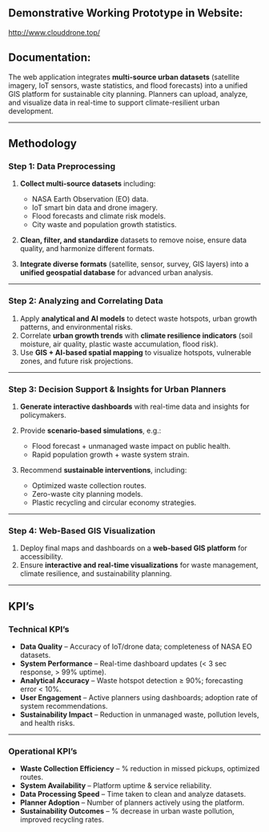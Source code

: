 ## Demonstrative Working Prototype in Website:

http://www.clouddrone.top/

## Documentation:

The web application integrates **multi-source urban datasets** (satellite imagery, IoT sensors, waste statistics, and flood forecasts) into a unified GIS platform for sustainable city planning. Planners can upload, analyze, and visualize data in real-time to support climate-resilient urban development.

---

## Methodology

### Step 1: Data Preprocessing

1. **Collect multi-source datasets** including:

   * NASA Earth Observation (EO) data.
   * IoT smart bin data and drone imagery.
   * Flood forecasts and climate risk models.
   * City waste and population growth statistics.

2. **Clean, filter, and standardize** datasets to remove noise, ensure data quality, and harmonize different formats.

3. **Integrate diverse formats** (satellite, sensor, survey, GIS layers) into a **unified geospatial database** for advanced urban analysis.

---

### Step 2: Analyzing and Correlating Data

1. Apply **analytical and AI models** to detect waste hotspots, urban growth patterns, and environmental risks.
2. Correlate **urban growth trends** with **climate resilience indicators** (soil moisture, air quality, plastic waste accumulation, flood risk).
3. Use **GIS + AI-based spatial mapping** to visualize hotspots, vulnerable zones, and future risk projections.

---

### Step 3: Decision Support & Insights for Urban Planners

1. **Generate interactive dashboards** with real-time data and insights for policymakers.
2. Provide **scenario-based simulations**, e.g.:

   * Flood forecast + unmanaged waste impact on public health.
   * Rapid population growth + waste system strain.
3. Recommend **sustainable interventions**, including:

   * Optimized waste collection routes.
   * Zero-waste city planning models.
   * Plastic recycling and circular economy strategies.

---

### Step 4: Web-Based GIS Visualization

1. Deploy final maps and dashboards on a **web-based GIS platform** for accessibility.
2. Ensure **interactive and real-time visualizations** for waste management, climate resilience, and sustainability planning.

---

## KPI’s

### Technical KPI’s

* **Data Quality** – Accuracy of IoT/drone data; completeness of NASA EO datasets.
* **System Performance** – Real-time dashboard updates (< 3 sec response, > 99% uptime).
* **Analytical Accuracy** – Waste hotspot detection ≥ 90%; forecasting error < 10%.
* **User Engagement** – Active planners using dashboards; adoption rate of system recommendations.
* **Sustainability Impact** – Reduction in unmanaged waste, pollution levels, and health risks.

---

### Operational KPI’s

* **Waste Collection Efficiency** – % reduction in missed pickups, optimized routes.
* **System Availability** – Platform uptime & service reliability.
* **Data Processing Speed** – Time taken to clean and analyze datasets.
* **Planner Adoption** – Number of planners actively using the platform.
* **Sustainability Outcomes** – % decrease in urban waste pollution, improved recycling rates.

